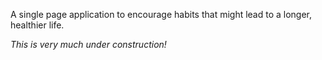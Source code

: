 
A single page application to encourage habits that might lead to a longer, healthier life.

*This is very much under construction!*
